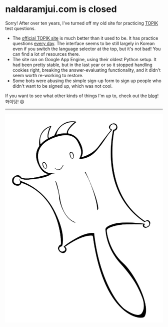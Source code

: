# naldaramjui.com is closed

Sorry! After over ten years, I've turned off my old site for
practicing [TOPIK][] test questions.

[TOPIK]: https://en.wikipedia.org/wiki/Test_of_Proficiency_in_Korean "Test of Proficiency in Korean"


 * The [official TOPIK site][] is much better than it used to be. It
   has practice questions [every day][]. The interface seems to be
   still largely in Korean even if you switch the language selector at
   the top, but it's not bad! You can find a lot of resources there.
 * The site ran on Google App Engine, using their oldest Python setup.
   It had been pretty stable, but in the last year or so it stopped
   handling cookies right, breaking the answer-evaluating
   functionality, and it didn't seem worth re-working to restore.
 * Some bots were abusing the simple sign-up form to sign up people
   who didn't want to be signed up, which was not cool.

[official TOPIK site]: http://www.topik.go.kr/
[every day]: https://www.topik.go.kr/TWSTDY/TWSTDY0010.do


If you want to see what other kinds of things I'm up to, check out the
[blog](/)! 화이팅! 😄


---

![His name is 무기.](fs.jpg)
